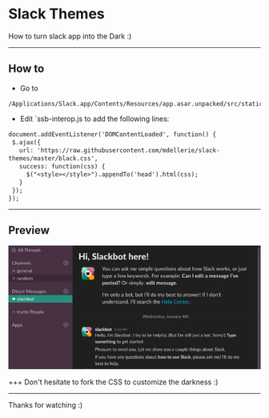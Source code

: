 # Slack Themes

How to turn slack app into the Dark :)

---

## How to
- Go to
```
/Applications/Slack.app/Contents/Resources/app.asar.unpacked/src/static
```
- Edit `ssb-interop.js to add the following lines:


```
document.addEventListener('DOMContentLoaded', function() {
 $.ajax({
   url: 'https://raw.githubusercontent.com/mdellerie/slack-themes/master/black.css',
   success: function(css) {
     $("<style></style>").appendTo('head').html(css);
   }
 });
});
```

---

## Preview

![Screenshot](screenshot.png)

+++
Don't hesitate to fork the CSS to customize the darkness :)

---
Thanks for watching :)